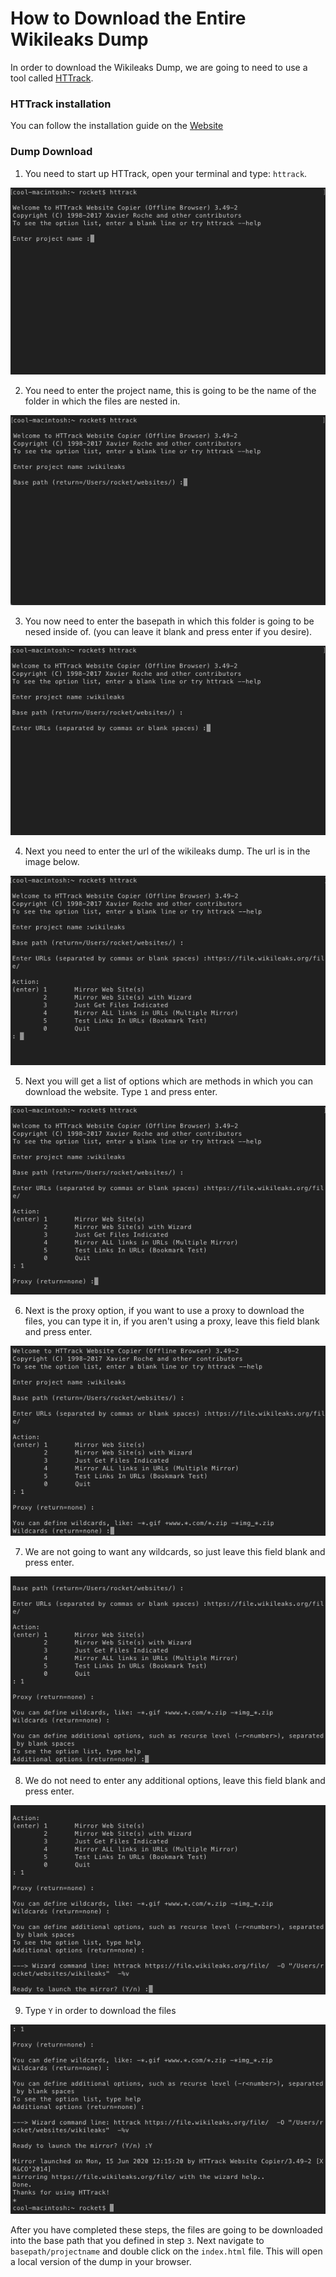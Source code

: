 # How to Download the Entire Wikileaks Dump

In order to download the Wikileaks Dump, we are going to need to use a tool called [HTTrack](http://www.httrack.com/).

### HTTrack installation

You can follow the installation guide on the [Website](http://www.httrack.com/page/2/en/index.html)

### Dump Download

1. You need to start up HTTrack, open your terminal and type: `httrack`.

![First Step](img/startup.png)

2. You need to enter the project name, this is going to be the name of the folder in which the files are nested in.

![Second Step](img/enterprojectname.png)

3. You now need to enter the basepath in which this folder is going to be nesed inside of. (you can leave it blank and press enter if you desire).

![Third Step](img/basepath.png)

4. Next you need to enter the url of the wikileaks dump. The url is in the image below.

![Fourth Step](img/enterurl.png)

5. Next you will get a list of options which are methods in which you can download the website. Type `1` and press enter.

![Fifth Step](img/option1.png)

6. Next is the proxy option, if you want to use a proxy to download the files, you can type it in, if you aren't using a proxy, leave this field blank and press enter.

![Sixth Step](img/proxy.png)

7. We are not going to want any wildcards, so just leave this field blank and press enter.

![Seventh Step](img/nowildcards.png)

8. We do not need to enter any additional options, leave this field blank and press enter.

![Eigth Step](img/noadditionaloptions.png)

9. Type `Y` in order to download the files

![Ninth Step](img/typey.png)

After you have completed these steps, the files are going to be downloaded into the base path that you defined in step `3`. Next navigate to `basepath/projectname` and double click on the `index.html` file. This will open a local version of the dump in your browser.